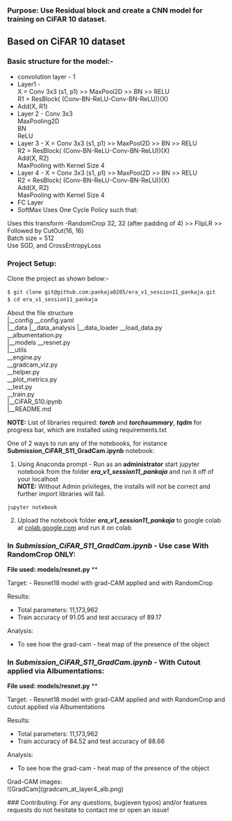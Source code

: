 ### Purpose: Use Residual block and create a CNN model for training on CiFAR 10 dataset.

## Based on CiFAR 10 dataset
### Basic structure for the model:- 
-   convolution layer - 1
-   Layer1 - <br/>
    X = Conv 3x3 (s1, p1) >> MaxPool2D >> BN >> RELU  <br/>
    R1 = ResBlock( (Conv-BN-ReLU-Conv-BN-ReLU))(X)  <br/>
-   Add(X, R1)
-   Layer 2 -
    Conv 3x3   <br/>
    MaxPooling2D <br/>
    BN <br/>
    ReLU <br/>
-   Layer 3 -
    X = Conv 3x3 (s1, p1) >> MaxPool2D >> BN >> RELU  <br/>
    R2 = ResBlock( (Conv-BN-ReLU-Conv-BN-ReLU))(X)  <br/>
    Add(X, R2) <br/>
    MaxPooling with Kernel Size 4 <br/>
-   Layer 4 -
    X = Conv 3x3 (s1, p1) >> MaxPool2D >> BN >> RELU  <br/>
    R2 = ResBlock( (Conv-BN-ReLU-Conv-BN-ReLU))(X)  <br/>
    Add(X, R2) <br/>
    MaxPooling with Kernel Size 4 <br/>
-   FC Layer 
-   SoftMax
Uses One Cycle Policy such that: <br/>

Uses this transform -RandomCrop 32, 32 (after padding of 4) >> FlipLR >> Followed by CutOut(16, 16) <br/>
Batch size = 512 <br/>
Use SGD, and CrossEntropyLoss <br/>

### Project Setup:
Clone the project as shown below:-

```bash
$ git clone git@github.com:pankaja0285/era_v1_session11_pankaja.git
$ cd era_v1_session11_pankaja
```
About the file structure</br>
|__config
   __config.yaml<br/>
|__data
|__data_analysis
|__data_loader
   __load_data.py<br/>
   __albumentation.py<br/>
|__models
   __resnet.py<br/>
|__utils   
   __engine.py<br/>
   __gradcam_viz.py<br/>
   __helper.py<br/>
   __plot_metrics.py<br/>
   __test.py<br/>
   __train.py<br/>
|__CiFAR_S10.ipynb<br/>
|__README.md<br/>

**NOTE:** List of libraries required: ***torch*** and ***torchsummary***, ***tqdm*** for progress bar, which are installed using requirements.txt<br/>

One of 2 ways to run any of the notebooks, for instance **Submission_CiFAR_S11_GradCam.ipynb** notebook:<br/>
1. Using Anaconda prompt - Run as an **administrator** start jupyter notebook from the folder ***era_v1_session11_pankaja*** and run it off of your localhost<br/>
**NOTE:** Without Admin privileges, the installs will not be correct and further import libraries will fail. <br/>
```
jupyter notebook
```
2. Upload the notebook folder ***era_v1_session11_pankaja*** to google colab at [colab.google.com](https://colab.research.google.com/) and run it on colab<br/>

### In <i>Submission_CiFAR_S11_GradCam.ipynb</i> - Use case With RandomCrop ONLY:
**File used: models/resnet.py**
**
<p>
Target:
- Resnet18 model with grad-CAM applied and with RandomCrop

Results:
- Total parameters: 11,173,962
- Train accuracy of 91.05 and test accuracy of 89.17 

Analysis:
- To see how the grad-cam - heat map of the presence of the object
</p>

### In <i>Submission_CiFAR_S11_GradCam.ipynb</i> - With Cutout applied via Albumentations:
**File used: models/resnet.py**
**
<p>
Target:
- Resnet18 model with grad-CAM applied and with RandomCrop and cutout applied via Albumentations

Results:
- Total parameters: 11,173,962
- Train accuracy of 84.52 and test accuracy of 88.66 

Analysis:
- To see how the grad-cam - heat map of the presence of the object
</p>

<p>
    Grad-CAM images:<br/>
    ![GradCam](gradcam_at_layer4_alb.png)    
</p>
### Contributing:
For any questions, bug(even typos) and/or features requests do not hesitate to contact me or open an issue!
